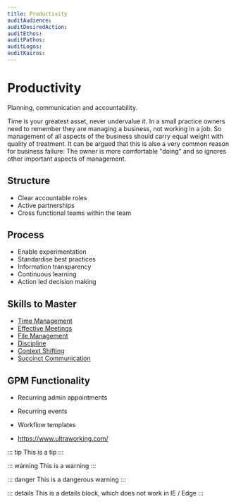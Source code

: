 ```yaml
---
title: Productivity
auditAudience:
auditDesiredAction:
auditEthos:
auditPathos:
auditLogos:
auditKairos:
---
```


# Productivity

Planning, communication and accountability.

Time is your greatest asset, never undervalue it. In a small practice owners need to remember they are managing a business, not working in a job. So management of all aspects of the business should carry equal weight with quality of treatment. It can be argued that this is also a very common reason for business failure: The owner is more comfortable "doing" and so ignores other important aspects of management.

## Structure

- Clear accountable roles
- Active partnerships
- Cross functional teams within the team

## Process

- Enable experimentation
- Standardise best practices
- Information transparency
- Continuous learning
- Action led decision making

## Skills to Master

- [Time Management](./time-management.md)
- [Effective Meetings](./effective-meetings.md)
- [File Management](./file-management.md)
- [Discipline](./discipline-equals-freedom.md)
- [Context Shifting](./context-shifting-and-decision-fatigue.md)
- [Succinct Communication](./succinct-communication.md)

## GPM Functionality

- Recurring admin appointments
- Recurring events
- Workflow templates

- https://www.ultraworking.com/

::: tip
This is a tip
:::

::: warning
This is a warning
:::

::: danger
This is a dangerous warning
:::

::: details
This is a details block, which does not work in IE / Edge
:::
